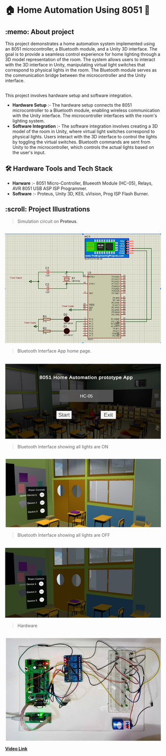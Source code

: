 # 🏠 Home Automation Using 8051 📱
<h2>:memo:  About project</h2>
This project demonstrates a home automation system implemented using an 8051 microcontroller, a Bluetooth module, and a Unity 3D interface. The goal is to provide a seamless control experience for home lighting through a 3D model representation of the room. The system allows users to interact with the 3D interface in Unity, manipulating virtual light switches that correspond to physical lights in the room. The Bluetooth module serves as the communication bridge between the microcontroller and the Unity interface.
</br> <br>

This project involves hardware setup and software integration.
- **Hardware Setup** :- The hardware setup connects the 8051 microcontroller to a Bluetooth module, enabling wireless communication with the Unity interface. The microcontroller interfaces with the room's lighting system.
- **Software Integration** :- The software integration involves creating a 3D model of the room in Unity, where virtual light switches correspond to physical lights. Users interact with the 3D interface to control the lights by toggling the virtual switches. Bluetooth commands are sent from Unity to the microcontroller, which controls the actual lights based on the user's input.

<h2> 🛠️ Hardware Tools and Tech Stack</h2>

- **Harware** :- 8051 Micro-Controller, Blueeoth Module (HC-05), Relays, AVR 8051 USB ASP ISP Programmer.
- **Software** :- Proteus, Unity 3D, KEIL uVision, Prog ISP Flash Burner. 


<h2>:scroll:  Project Illustrations</h2>

   
> Simulation circuit on **Proteus**.        
<br>   
<img src = "https://github.com/Akhilesh2002/Home-Automation-Using-8051/blob/main/Screenshots/1.jpg" >
<br>

> Bluetooth Interface App home page.        
<br>   
<img src = "https://github.com/Akhilesh2002/Home-Automation-Using-8051/blob/main/Screenshots/4.jpg" >
<br>

> Bluetooth Interface showing all lights are ON        
<br>   
<img src = "https://github.com/Akhilesh2002/Home-Automation-Using-8051/blob/main/Screenshots/2.jpg" >
<br>

> Bluetooth Interface showing all lights are OFF        
<br>   
<img src = "https://github.com/Akhilesh2002/Home-Automation-Using-8051/blob/main/Screenshots/3.jpg" >
<br>

> Hardware         
<br>   
<img src = "https://github.com/Akhilesh2002/Home-Automation-Using-8051/blob/main/Screenshots/5.jpg" >
<br>

[**Video Link**](https://drive.google.com/file/d/1BV57LgMAbqQBxaDcgMHVp7uFtMaFjziy/view?resourcekey)

 

<!--[```Back to Top```](#)-->
